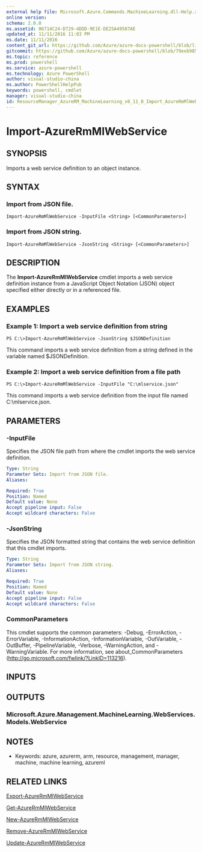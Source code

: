 ```yaml
---
external help file: Microsoft.Azure.Commands.MachineLearning.dll-Help.xml
online version: 
schema: 2.0.0
ms.assetid: 06714C24-D729-4DDD-9E1E-DE25A49587AE
updated_at: 11/11/2016 11:03 PM
ms.date: 11/11/2016
content_git_url: https://github.com/Azure/azure-docs-powershell/blob/live/azureps-cmdlets-docs/ResourceManager/AzureRM.MachineLearning/v0.11.0/Import-AzureRmMlWebService.md
gitcommit: https://github.com/Azure/azure-docs-powershell/blob/79eeb985ea480979357fb4695832a0c3d29a48bf/azureps-cmdlets-docs/ResourceManager/AzureRM.MachineLearning/v0.11.0/Import-AzureRmMlWebService.md
ms.topic: reference
ms.prod: powershell
ms.service: azure-powershell
ms.technology: Azure PowerShell
author: visual-studio-china
ms.author: PowerShellHelpPub
keywords: powershell, cmdlet
manager: visual-studio-china
id: ResourceManager_AzureRM_MachineLearning_v0_11_0_Import_AzureRmMlWebService_md
---
```


# Import-AzureRmMlWebService

## SYNOPSIS
Imports a web service definition to an object instance.

## SYNTAX

### Import from JSON file.
```
Import-AzureRmMlWebService -InputFile <String> [<CommonParameters>]
```

### Import from JSON string.
```
Import-AzureRmMlWebService -JsonString <String> [<CommonParameters>]
```

## DESCRIPTION
The **Import-AzureRmMlWebService** cmdlet imports a web service definition instance from a JavaScript Object Notation (JSON) object specified either directly or in a referenced file.

## EXAMPLES

### Example 1: Import a web service definition from string
```
PS C:\>Import-AzureRmMlWebService -JsonString $JSONDefinition
```

This command imports a web service definition from a string defined in the variable named $JSONDefinition.

### Example 2: Import a web service definition from a file path
```
PS C:\>Import-AzureRmMlWebService -InputFile "C:\mlservice.json"
```

This command imports a web service definition from the input file named C:\mlservice.json.

## PARAMETERS

### -InputFile
Specifies the JSON file path from where the cmdlet imports the web service definition.

```yaml
Type: String
Parameter Sets: Import from JSON file.
Aliases: 

Required: True
Position: Named
Default value: None
Accept pipeline input: False
Accept wildcard characters: False
```

### -JsonString
Specifies the JSON formatted string that contains the web service definition that this cmdlet imports.

```yaml
Type: String
Parameter Sets: Import from JSON string.
Aliases: 

Required: True
Position: Named
Default value: None
Accept pipeline input: False
Accept wildcard characters: False
```

### CommonParameters
This cmdlet supports the common parameters: -Debug, -ErrorAction, -ErrorVariable, -InformationAction, -InformationVariable, -OutVariable, -OutBuffer, -PipelineVariable, -Verbose, -WarningAction, and -WarningVariable. For more information, see about_CommonParameters (http://go.microsoft.com/fwlink/?LinkID=113216).

## INPUTS

## OUTPUTS

### Microsoft.Azure.Management.MachineLearning.WebServices.Models.WebService

## NOTES
* Keywords: azure, azurerm, arm, resource, management, manager, machine, machine learning, azureml

## RELATED LINKS

[Export-AzureRmMlWebService](xref:ResourceManager/AzureRM.MachineLearning/v0.11.0/Export-AzureRmMlWebService.md)

[Get-AzureRmMlWebService](xref:ResourceManager/AzureRM.MachineLearning/v0.11.0/Get-AzureRmMlWebService.md)

[New-AzureRmMlWebService](xref:ResourceManager/AzureRM.MachineLearning/v0.11.0/New-AzureRmMlWebService.md)

[Remove-AzureRmMlWebService](xref:ResourceManager/AzureRM.MachineLearning/v0.11.0/Remove-AzureRmMlWebService.md)

[Update-AzureRmMlWebService](xref:ResourceManager/AzureRM.MachineLearning/v0.11.0/Update-AzureRmMlWebService.md)


